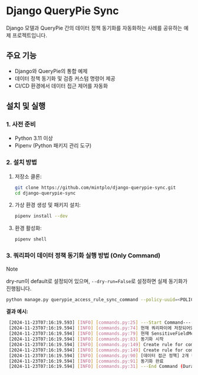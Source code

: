 # Django QueryPie Sync

Django 모델과 QueryPie 간의 데이터 정책 동기화를 자동화하는 사례를 공유하는 예제 프로젝트입니다.

## 주요 기능

- Django와 QueryPie의 통합 예제
- 데이터 정책 동기화 및 검증 커스텀 명령어 제공
- CI/CD 환경에서 데이터 접근 제어를 자동화

## 설치 및 실행

### 1. 사전 준비

- Python 3.11 이상
- Pipenv (Python 패키지 관리 도구)

### 2. 설치 방법

1. 저장소 클론:
   ```bash
   git clone https://github.com/mintplo/django-querypie-sync.git
   cd django-querypie-sync
   ```
2. 가상 환경 생성 및 패키지 설치:
   ```bash
   pipenv install --dev
   ```
3. 환경 활성화:
   ```bash
   pipenv shell
   ```

### 3. 쿼리파이 데이터 정책 동기화 실행 방법 (Only Command)
>[!NOTE]
> dry-run이 default로 설정되어 있으며, `--dry-run=False`로 설정하면 실제 동기화가 진행됩니다.

```bash
python manage.py querypie_access_rule_sync_command --policy-uuid=<POLICY_UUID>
```

**결과 예시:**
```bash
 [2024-11-23T07:16:19.593] [INFO] [commands.py:25] ---Start Command---
 [2024-11-23T07:16:19.594] [INFO] [commands.py:74] 현재 쿼리파이에 저장되어있는 [데이터 접근 정책]: 0
 [2024-11-23T07:16:19.594] [INFO] [commands.py:79] 현재 SensitiveFieldModel을 사용한 모델 개수: 2
 [2024-11-23T07:16:19.594] [INFO] [commands.py:83] 동기화 시작
 [2024-11-23T07:16:19.594] [INFO] [commands.py:149] Create rule for company_employee, fields: ['email', 'phone_number', 'salary']
 [2024-11-23T07:16:19.594] [INFO] [commands.py:149] Create rule for company_department, fields: ['name']
 [2024-11-23T07:16:19.594] [INFO] [commands.py:90] [데이터 접근 정책] 2개 테이블의 규칙이 변경되었습니다.
 [2024-11-23T07:16:19.594] [INFO] [commands.py:91] 동기화 완료
 [2024-11-23T07:16:19.594] [INFO] [commands.py:31] ---End Command (Duration: 0:00:00.000294)---
```
